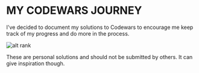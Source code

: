 # MY CODEWARS JOURNEY
I've decided to document my solutions to Codewars to encourage me keep track of my progress and do more in the process.

![alt rank](https://www.codewars.com/users/1stchaircoder/badges/large)

These are personal solutions and should not be submitted by others. It can give inspiration though.
